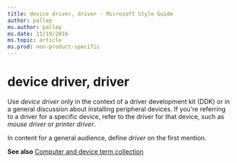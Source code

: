 ```yaml
---
title: device driver, driver - Microsoft Style Guide
author: pallep
ms.author: pallep
ms.date: 11/19/2016
ms.topic: article
ms.prod: non-product-specific
---
```


# device driver, driver

Use *device driver* only
in the context of a driver development kit (DDK) or in a general
discussion about installing peripheral devices. If you're referring to a
driver for a specific device, refer to the driver for that device, such
as *mouse driver* or *printer driver*.

In content for a general audience, define *driver* on the first mention.

**See also** [Computer and device term collection](/style-guide/a-z-word-list-term-collections/term-collections/computer-device-terms)
